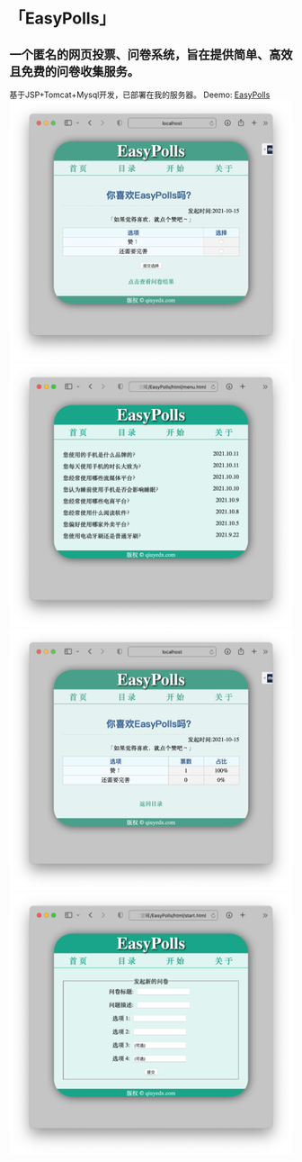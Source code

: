 # 「EasyPolls」
## 一个匿名的网页投票、问卷系统，旨在提供简单、高效且免费的问卷收集服务。
基于JSP+Tomcat+Mysql开发，已部署在我的服务器。
Deemo: [EasyPolls](http://39.106.58.123:8080/easypolls)
![投票页面](https://github.com/QiuYeDx/EasyPolls/blob/master/WebRoot/src/poll.png)
![目录页面](https://github.com/QiuYeDx/EasyPolls/blob/master/WebRoot/src/menu.png)
![结果页面](https://github.com/QiuYeDx/EasyPolls/blob/master/WebRoot/src/result.png)
![新建页面](https://github.com/QiuYeDx/EasyPolls/blob/master/WebRoot/src/start.png)
